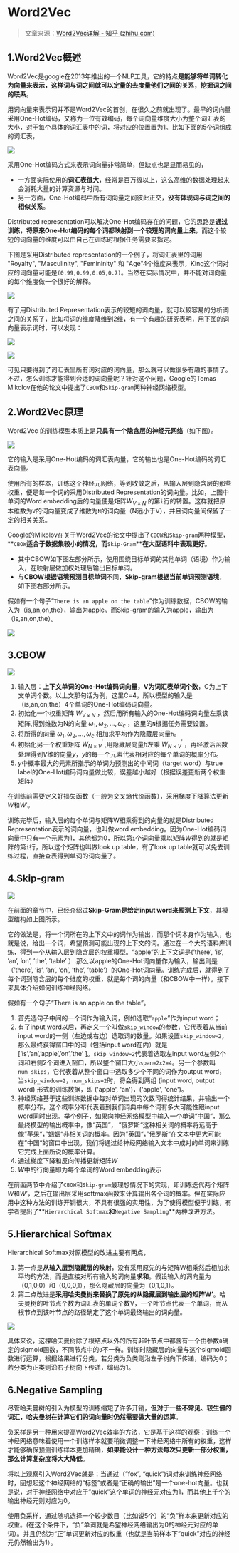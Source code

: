# Word2Vec

> 文章来源：[Word2Vec详解 - 知乎 (zhihu.com)](https://zhuanlan.zhihu.com/p/61635013 "Word2Vec详解 - 知乎 (zhihu.com)")

## 1.Word2Vec概述

Word2Vec是google在2013年推出的一个NLP工具，它的特点**是能够将单词转化为向量来表示，这样词与词之间就可以定量的去度量他们之间的关系，挖掘词之间的联系**。

用词向量来表示词并不是Word2Vec的首创，在很久之前就出现了。最早的词向量采用One-Hot编码，又称为一位有效编码，每个词向量维度大小为整个词汇表的大小，对于每个具体的词汇表中的词，将对应的位置置为1。比如下面的5个词组成的词汇表，

![](image/image_xegDedbBm7.png)

采用One-Hot编码方式来表示词向量非常简单，但缺点也是显而易见的，

- 一方面实际使用的**词汇表很大**，经常是百万级以上，这么高维的数据处理起来会消耗大量的计算资源与时间。
- 另一方面，One-Hot编码中所有词向量之间彼此正交，**没有体现词与词之间的相似关系**。

Distributed representation可以解决One-Hot编码存在的问题，它的思路是**通过训练，将原来One-Hot编码的每个词都映射到一个较短的词向量上来**，而这个较短的词向量的维度可以由自己在训练时根据任务需要来指定。

下图是采用Distributed representation的一个例子，将词汇表里的词用 "Royalty", "Masculinity",  "Femininity" 和 "Age"4个维度来表示，King这个词对应的词向量可能是`(0.99,0.99,0.05,0.7)`。当然在实际情况中，并不能对词向量的每个维度做一个很好的解释。

![](image/image_8x5OKKQXHk.png)

有了用Distributed Representation表示的较短的词向量，就可以较容易的分析词之间的关系了，比如将词的维度降维到2维，有一个有趣的研究表明，用下图的词向量表示词时，可以发现：

![](image/image_P7NvzKzBBs.png)

![](image/image_jD259cCWll.png)

可见只要得到了词汇表里所有词对应的词向量，那么就可以做很多有趣的事情了。不过，怎么训练才能得到合适的词向量呢？针对这个问题，Google的Tomas Mikolov在他的论文中提出了`CBOW`和`Skip-gram`两种神经网络模型。

## 2.Word2Vec原理

Word2Vec 的训练模型本质上是**只具有一个隐含层的神经元网络**（如下图）。

![](image/image_khsPd3FdE0.png)

它的输入是采用One-Hot编码的词汇表向量，它的输出也是One-Hot编码的词汇表向量。

使用所有的样本，训练这个神经元网络，等到收敛之后，从输入层到隐含层的那些权重，便是每一个词的采用Distributed Representation的词向量。比如，上图中单词的Word embedding后的向量便是矩阵$W_{V×N}$ 的第`i`行的转置。这样就把原本维数为`V`的词向量变成了维数为`N`的词向量（N远小于V），并且词向量间保留了一定的相关关系。

Google的Mikolov在关于Word2Vec的论文中提出了`CBOW`和`Skip-gram`两种模型，\*\*`CBOW`****适合于数据集较小的情况，而****`Skip-Gram`\*\***在大型语料中表现更好**。

- 其中CBOW如下图左部分所示，使用围绕目标单词的其他单词（语境）作为输入，在映射层做加权处理后输出目标单词。
- 与**CBOW根据语境预测目标单词**不同，**Skip-gram根据当前单词预测语境**，如下图右部分所示。

假如有一个句子“`There is an apple on the table`”作为训练数据，CBOW的输入为（is,an,on,the），输出为apple。而Skip-gram的输入为apple，输出为（is,an,on,the）。

![](image/image_oEXNCWcnIM.png)

## **3.CBOW**

![](image/image_7LTScdZ8Fc.png)

1. 输入层：**上下文单词的One-Hot编码词向量，V为词汇表单词个数**，C为上下文单词个数。以上文那句话为例，这里C=4，所以模型的输入是（is,an,on,the）4个单词的One-Hot编码词向量。
2. 初始化一个权重矩阵 $W_{V×N}$ ，然后用所有输入的One-Hot编码词向量左乘该矩阵,得到维数为N的向量 $ω_1,ω_2,…,ω_c$ ，这里的`N`根据任务需要设置。
3. 将所得的向量 $ω_1,ω_2,…,ω_c$  相加求平均作为隐藏层向量`h`。
4. 初始化另一个权重矩阵 $W_{N×V}^{'}$ ,用隐藏层向量$h$左乘 $W_{N×V}^{'}$ ，再经激活函数处理得到$V$维的向量$y$，$y$的每一个元素代表相对应的每个单词的概率分布。
5. $y$中概率最大的元素所指示的单词为预测出的中间词（target word）与true label的One-Hot编码词向量做比较，误差越小越好（根据误差更新两个权重矩阵）

在训练前需要定义好损失函数（一般为交叉熵代价函数），采用梯度下降算法更新$W$和$W'$。

训练完毕后，输入层的每个单词与矩阵W相乘得到的向量的就是Distributed Representation表示的词向量，也叫做word embedding。因为One-Hot编码词向量中只有一个元素为1，其他都为0，所以第`i`个词向量乘以矩阵$W$得到的就是矩阵的第`i`行，所以这个矩阵也叫做look up table，有了look up table就可以免去训练过程，直接查表得到单词的词向量了。

## **4.Skip-gram**

![](image/image_5vkeXTD1a8.png)

在前面的章节中，已经介绍过**Skip-Gram是给定input word来预测上下文**，其模型结构如上图所示。

它的做法是，将一个词所在的上下文中的词作为输出，而那个词本身作为输入，也就是说，给出一个词，希望预测可能出现的上下文的词。通过在一个大的语料库训练，得到一个从输入层到隐含层的权重模型。“apple”的上下文词是(’there’,  ’is’,  ’an’,  ’on’,  ’the’,  ’table’ ）.那么以apple的One-Hot词向量作为输入，输出则是（’there’,  ’is’,  ’an’,  ’on’,  ’the’,  ’table’）的One-Hot词向量。训练完成后，就得到了每个词到隐含层的每个维度的权重，就是每个词的向量（和CBOW中一样）。接下来具体介绍如何训练神经网络。

假如有一个句子“There is an apple on the table”。

1. 首先选句子中间的一个词作为输入词，例如选取“`apple`”作为input word；
2. 有了input word以后，再定义一个叫做`skip_window`的参数，它代表着从当前input word的一侧（左边或右边）选取词的数量。如果设置`skip_window=2`，那么最终获得窗口中的词（包括input word在内）就是\[‘is’,’an’,’apple’,’on’,’the’ ]。`skip_window=2`代表着选取左input word左侧2个词和右侧2个词进入窗口，所以整个窗口大小`span=2x2=4`。另一个参数叫`num_skips`，它代表着从整个窗口中选取多少个不同的词作为output word，当`skip_window=2`，`num_skips=2`时，将会得到两组 (input word, output word) 形式的训练数据，即 ('apple', 'an')，('apple', 'one')。
3. 神经网络基于这些训练数据中每对单词出现的次数习得统计结果，并输出一个概率分布，这个概率分布代表着到我们词典中每个词有多大可能性跟input word同时出现。举个例子，如果向神经网络模型中输入一个单词“中国“，那么最终模型的输出概率中，像“英国”， ”俄罗斯“这种相关词的概率将远高于像”苹果“，”蝈蝈“非相关词的概率。因为”英国“，”俄罗斯“在文本中更大可能在”中国“的窗口中出现。我们将通过给神经网络输入文本中成对的单词来训练它完成上面所说的概率计算。
4. 通过梯度下降和反向传播更新矩阵$W$
5. $W$中的行向量即为每个单词的Word embedding表示

在前面两节中介绍了`CBOW`和`Skip-gram`最理想情况下的实现，即训练迭代两个矩阵$W$和$W’$，之后在输出层采用softmax函数来计算输出各个词的概率。但在实际应用中这种方法的训练开销很大，不具有很强的实用性，为了使得模型便于训练，有学者提出了\*\*`Hierarchical Softmax`**和**`Negative Sampling`\*\*两种改进方法。

## 5.Hierarchical Softmax

Hierarchical Softmax对原模型的改进主要有两点，

1. 第一点是**从输入层到隐藏层的映射**，没有采用原先的与矩阵W相乘然后相加求平均的方法，而是直接对所有输入的词向量**求和**。假设输入的词向量为（0,1,0,0）和（0,0,0,1），那么隐藏层的向量为（0,1,0,1）。
2. 第二点改进是**采用哈夫曼树来替换了原先的从隐藏层到输出层的矩阵W’**。哈夫曼树的叶节点个数为词汇表的单词个数V，一个叶节点代表一个单词，而从根节点到该叶节点的路径确定了这个单词最终输出的词向量。

![](image/image_jkX9FV_w5q.png)

具体来说，这棵哈夫曼树除了根结点以外的所有非叶节点中都含有一个由参数`θ`确定的sigmoid函数，不同节点中的`θ`不一样。训练时隐藏层的向量与这个sigmoid函数进行运算，根据结果进行分类，若分类为负类则沿左子树向下传递，编码为0；若分类为正类则沿右子树向下传递，编码为1。

## 6.Negative Sampling

尽管哈夫曼树的引入为模型的训练缩短了许多开销，**但对于一些不常见、较生僻的词汇，哈夫曼树在计算它们的词向量时仍然需要做大量的运算**。

负采样是另一种用来提高Word2Vec效率的方法，它是基于这样的观察：训练一个神经网络意味着使用一个训练样本就要稍微调整一下神经网络中所有的权重，这样才能够确保预测训练样本更加精确，**如果能设计一种方法每次只更新一部分权重，那么计算复杂度将大大降低**。

将以上观察引入Word2Vec就是：当通过（”fox”, “quick”)词对来训练神经网络时，回想起这个神经网络的“标签”或者是“正确的输出”是一个one-hot向量。也就是说，对于神经网络中对应于”quick”这个单词的神经元对应为1，而其他上千个的输出神经元则对应为0。

使用负采样，通过随机选择一个较少数目（比如说5个）的“负”样本来更新对应的权重。(在这个条件下，“负”单词就是希望神经网络输出为0的神经元对应的单词）。并且仍然为“正”单词更新对应的权重（也就是当前样本下”quick”对应的神经元仍然输出为1）。
